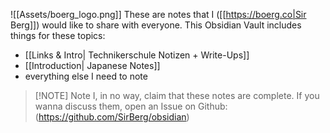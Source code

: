 ![[Assets/boerg_logo.png]]
These are notes that I ([[https://boerg.co|Sir Berg]]) would like to share with everyone.
This Obsidian Vault includes things for these topics:
- [[Links & Intro| Technikerschule Notizen + Write-Ups]]
- [[Introduction| Japanese Notes]]
- everything else I need to note

> [!NOTE] Note
> I, in no way, claim that these notes are complete. If you wanna discuss them, open an Issue on Github: (https://github.com/SirBerg/obsidian)
